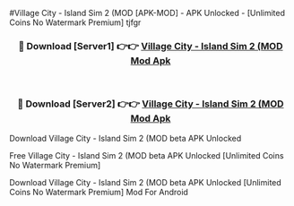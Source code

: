#Village City - Island Sim 2 (MOD [APK-MOD] - APK Unlocked - [Unlimited Coins No Watermark Premium] tjfgr



<div align="center">

<h3>🔴 Download [Server1] 👉👉 <a href="https://momento.my/?title=Village_City_-_Island_Sim_2_(MOD">Village City - Island Sim 2 (MOD Mod Apk</a></h3><br>

<h3>🔴 Download [Server2] 👉👉 <a href="https://momento.my/?title=Village_City_-_Island_Sim_2_(MOD">Village City - Island Sim 2 (MOD Mod Apk</a></h3>
</div>



Download Village City - Island Sim 2 (MOD beta APK Unlocked

Free Village City - Island Sim 2 (MOD beta APK Unlocked [Unlimited Coins No Watermark Premium]

Download Village City - Island Sim 2 (MOD beta APK Unlocked [Unlimited Coins No Watermark Premium] Mod For Android
